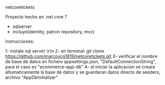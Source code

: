 netcoretickets

Proyecto hecho en .net core 7 
- sqlserver
- incluye(identity, patron repository, mvc)

instrucciones: 

1- instale sql server \r\n
2- en terminal: git clone https://github.com/marcovcg1819/netcoretickets.git
3- verificar el nombre de base de datos en fichero appsettings.json, "DefaultConnectionString", para el caso es "ecommerce-app-db"
4- al iniciar la aplicacion se creara altumaticamente la base de datos y se guardaran datos directo de seeders, archivo "AppDbInitializer"
